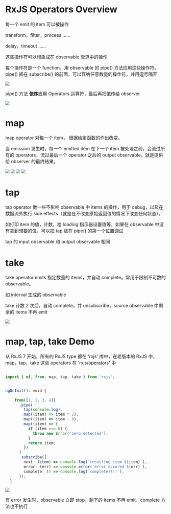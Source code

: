 # RxJS Operators Overview



每一个 emit 的 item 可以被操作

transform，filter，process ......

delay，timeout ......



这些操作符可以想象成在 observable 管道中的操作

每个操作符是一个 function，用 observable 的 pipe() 方法应用这些操作符，pipe() 插在 subscribe() 的前面，可以容纳任意数量的操作符，并用逗号隔开

<img src="imgs\operators在管道中.png" style="zoom:80%;" />

pipe() 方法 **依序**应用 Operators 运算符，最后再把值传给 observer

<img src="imgs\operators原理.png" style="zoom:80%;" />



# map



map operator 对每一个 item， 根据给定函数的作出改变。

当 emission 发生时，每一个 emitted item 在下一个 item 被处理之前，会流过所有的 operators，流过最后一个 operator 之后的 output observable，就是提供给 observer 的最终结果。

<img src="imgs\map弹珠图0.png" style="zoom:80%;" />

<img src="imgs\map弹珠图.png" style="zoom:80%;" />

<img src="imgs\map弹珠图2.png" style="zoom:80%;" />

<img src="imgs\map总结.png" style="zoom:80%;" />



# tap



tap operator 做一些不影响 observable  中 items 的操作，用于 debug，以及在数据流外执行 side effects（就是在不改变原始返回值的情况下改变任何状态）。

如打印 item 的值，计数，给 loading 指示器设置值等，如果在 observable 中没有拿到想要的值，可以把 tap 放在 pipe() 的第一个位置调试

tap 的 input observable 和 output observable 相同



# take



take operator emits 指定数量的 items，并自动 complete。常用于限制不可数的 observable。

如 interval 生成的 observable

take 计数 2 次后，自动 complete，并 unsubscribe，source observable 中剩余的 items 不再 emit 

<img src="imgs\take_operator.png" style="zoom:80%;" />



# map, tap, take Demo



从 RxJS 7 开始，所有的 RxJS type 都在 'rxjs' 库中，在老版本的 RxJS 中， map，tap，take 这些 operators 在 'rxjs/operators' 中

```ts

import { of, from, map, tap, take } from 'rxjs';


ngOnInit(): void {
    
    from([1, 2, 3, 4])
      .pipe(
        tap(console.log),
        map((item) => item * 2),
        map((item) => item - 8),
        map((item) => {
          if (item === 0) {
            throw new Error('zero detected');
          }
          return item;
        })
      )
      .subscribe({
        next: (item) => console.log(`resulting item ${item}`),
        error: (err) => console.error(`error occured ${err}`),
        complete: () => console.log(`complete!!!!`),
      });
  }
```

<img src="imgs\map_operator_demo.png" style="zoom:80%;" />

有 error 发生时，observable 立即 stop，剩下的 items 不再 emit，complete 方法也不执行
